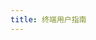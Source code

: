 ```yaml
---
title: 终端用户指南
---
```


<!--add blocks of content here to add more sections to the community page -->
